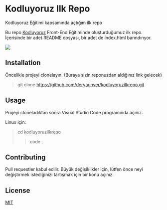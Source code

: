 # Kodluyoruz Ilk Repo
Kodluyoruz Eğitimi kapsamında açtığım ilk repo

Bu repo [Kodluyoruz](https://www.kodluyoruz.org/) Front-End Eğitiminde oluşturduğumuz ilk repo. İçerisinde bir adet README dosyası, bir adet de index.html barındırıyor.

![](https://picsum.photos/200/300)

## Installation
Öncelikle projeyi clonelayın. (Buraya sizin reponuzdan aldığınız link gelecek)

> git clone https://github.com/deryaunver/kodluyoruzilkrepo.git

## Usage
Projeyi cloneladıktan sonra Visual Studio Code programında açınız.

Linux için:

>cd kodluyoruzilkrepo 
>>code .

## Contributing
Pull requestler kabul edilir. Büyük değişiklikler için, lütfen önce neyi değiştirmek istediğinizi tartışmak için bir konu açınız.

## License
[MIT](https://choosealicense.com/licenses/mit/)
